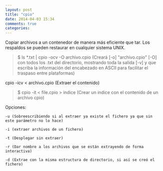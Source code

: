 ```yaml
---
layout: post
title: "cpio"
date: 2014-04-03 15:34
comments: true
categories: 
---
```

Copiar archivos a un contenedor de manera más eficiente que tar. Los respaldos se pueden restaurar en cualquier sistema UNIX. 

>$ ls *.txt | cpio -ocv -O archivo.cpio (Creará [-o] "archivo.cpio" [-O] con todos los .txt del directorio, mostrando toda la salida [-v] y que escriba la información del encabezado en ASCII para facilitar el traspaso entre plataformas)

cpio -icv < archivo.cpio (Extraer el contenido)

>$ cpio -it < file.cpio > indice (Crear un indice con el contenido de un archivo cpio) 

Opciones:

	-u (Sobreescribiendo si al extraer ya existe el fichero ya que sin este parámetro no lo hace)

	-i (extraer archivos de un fichero)

	-t (Desplegar sin extraer)

	-r (Dar nombre a los archivos que se están extrayendo de forma interactiva)

	-d (Extrae con la misma estructura de directorio, si así se creó el fichero)

